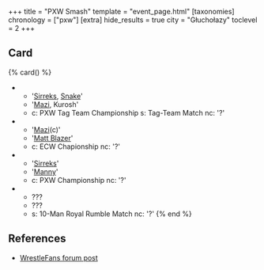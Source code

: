 +++
title = "PXW Smash"
template = "event_page.html"
[taxonomies]
chronology = ["pxw"]
[extra]
hide_results = true
city = "Głuchołazy"
toclevel = 2
+++

## Card

{% card() %}
- - '[Sirreks](@/w/sirreks.md), [Snake](@/w/snake.md)'
  - '[Mazi](@/w/mazi.md), Kurosh'
  - c: PXW Tag Team Championship
    s: Tag-Team Match
    nc: '?'
- - '[Mazi](@/w/mazi.md)(c)'
  - '[Matt Blazer](@/w/blazer.md)'
  - c: ECW Chapionship
    nc: '?'
- - '[Sirreks](@/w/sirreks.md)'
  - '[Manny](@/w/manny.md)'
  - c: PXW Championship
    nc: '?'
- - ???
  - ???
  - s: 10-Man Royal Rumble Match
    nc: '?'
{% end %}

## References

* [WrestleFans forum post](https://wrestlefans.pl/forum/viewtopic.php?f=247&t=29611)
